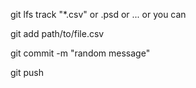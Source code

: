 git lfs track "*.csv"  or .psd or ... or you can 

git add path/to/file.csv

git commit -m "random message"

git push

